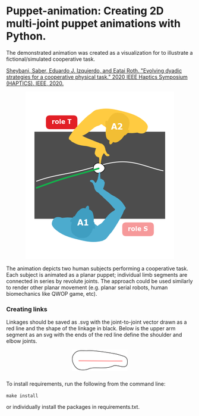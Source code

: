 # Puppet-animation: Creating 2D multi-joint puppet animations with Python. 

The demonstrated animation was created as a visualization for to illustrate a fictional/simulated cooperative task.

[Sheybani, Saber, Eduardo J. Izquierdo, and Eatai Roth. "Evolving dyadic strategies for a cooperative physical task." 2020 IEEE Haptics Symposium (HAPTICS). IEEE, 2020.](https://arxiv.org/abs/2004.10558)

<p align="center">
  <img src="Media/dyadCartoon.png" alt="animation still"/>
</p>

The animation depicts two human subjects performing a cooperative task. Each subject is animated as a planar puppet; individual limb segments are connected in series by revolute joints. The approach could be used similarly to render other planar movement (e.g. planar serial robots, human biomechanics like QWOP game, etc).

### Creating links

Linkages should be saved as .svg with the joint-to-joint vector drawn as a red line and the shape of the linkage in black. Below is the upper arm segment as an svg with the ends of the red line define the shoulder and elbow joints.

<p align="center">
  <img src="AgentPuppet/upperArm.svg" alt="upper arm linkage svg" width = "150"/>
</p>

###
To install requirements, run the following from the command line:

`make install`

or individually install the packages in requirements.txt.
